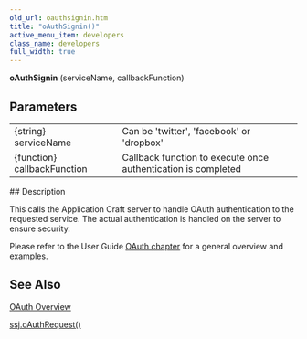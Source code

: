 ```yaml
---
old_url: oauthsignin.htm
title: "oAuthSignin()"
active_menu_item: developers
class_name: developers
full_width: true
---
```



**oAuthSignin** (serviceName, callbackFunction)

## Parameters

<table>
<tr>
<td width="202">
{string} serviceName

</td>
<td width="11">

</td>
<td width="667">
Can be 'twitter', 'facebook' or 'dropbox'

</td>
</tr>
<tr>
<td width="202">
{function} callbackFunction

</td>
<td width="11">

</td>
<td width="667">
Callback function to execute once authentication is completed

</td>
</tr>
</table>
## Description

This calls the Application Craft server to handle OAuth authentication to the requested service. The actual authentication is handled on the server to ensure security.

Please refer to the User Guide [OAuth chapter](/developers/documentation/product-guide/advanced-features/oauth/) for a general overview and examples.

## See Also

[OAuth Overview](/developers/documentation/product-guide/advanced-features/oauth/)

[ssj.oAuthRequest()](/developers/documentation/scripting-apis/server-side-api/ssj-object/oauth/oauthrequest)

